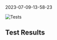 2023-07-09-13-58-23 


![Tests](https://github.com/xRevx/UnitTestingExercise/actions/workflows/main.yml/badge.svg) 

## Test Results
<?xml version="1.0" encoding="utf-8"?><testsuites><testsuite name="pytest" errors="0" failures="0" skipped="3" tests="9" time="0.072" timestamp="2023-07-09T13:58:09.803992" hostname="fv-az502-368"><testcase classname="test_employee" name="test_init" time="0.001" /><testcase classname="test_employee" name="test_forename" time="0.001" /><testcase classname="test_employee" name="test_surname" time="0.001" /><testcase classname="test_employee" name="test_no_surname" time="0.001" /><testcase classname="test_employee" name="test_birthday_party" time="0.001" /><testcase classname="test_employee" name="test_invalid_short_email" time="0.001"><skipped type="pytest.xfail" message="" /></testcase><testcase classname="test_employee" name="test_invalid_no_at_email" time="0.001"><skipped type="pytest.xfail" message="" /></testcase><testcase classname="test_employee" name="test_salary_raise" time="0.001" /><testcase classname="test_employee" name="test_negative_salary_raise" time="0.001"><skipped type="pytest.xfail" message="" /></testcase></testsuite></testsuites>
